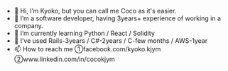 - 👋 Hi, I’m Kyoko, but you can call me Coco as it's easier.
- 👀 I’m a software developer, having 3years+ experience of working in a company.
- 🌱 I’m currently learning Python / React / Solidity
- 💞️ I’ve used Rails-3years / C#-2years / C-few months / AWS-1year 
- 📫 How to reach me ①facebook.com/kyoko.kjym　②www.linkedin.com/in/cocokjym

